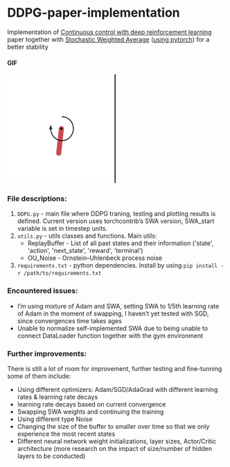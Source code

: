 # DDPG-paper-implementation
Implementation of [Continuous control with deep reinforcement learning](https://arxiv.org/abs/1509.02971) paper together with [Stochastic Weighted Average](https://arxiv.org/abs/1803.05407) ([using pytorch](https://pytorch.org/blog/stochastic-weight-averaging-in-pytorch/)) for a better stability

#### GIF

![Alt Text](Documents/pendulum.gif)




### File descriptions:
1. `DDPG.py` - main file where DDPG traning, testing and plotting results is defined. Current version uses torchcontrib’s SWA version, SWA_start variable is set in timestep units. 
2. `utils.py` - utils classes and functions. Main utils:
    * ReplayBuffer - List of all past states and their information ('state', 'action', 'next_state', 'reward', 'terminal')
    * OU_Noise - Ornstein–Uhlenbeck process noise
3. `requirements.txt` - python dependencies. Install by using `pip install -r /path/to/requirements.txt`


### Encountered issues:
* I’m using mixture of Adam and SWA, setting SWA to 1/5th learning rate of Adam in the moment of swapping, I haven’t yet tested with SGD, since convergences time takes ages<br/>
* Unable to normalize self-implemented SWA due to being unable to connect DataLoader function together with the gym environment<br/>




### Further improvements: 
There is still a lot of room for improvement, further testing and fine-tunning some of them include:
* Using different optimizers: Adam/SGD/AdaGrad with different learning rates & learning rate decays
* learning rate decays based on current convergence
* Swapping SWA weights and continuing the training
* Using different type Noise
* Changing the size of the buffer to smaller over time so that we only experience the most recent states 
* Different neural network weight initializations, layer sizes, Actor/Critic architecture (more research on the impact of size/number of hidden layers to be conducted)
